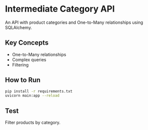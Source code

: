 # Intermediate Category API

An API with product categories and One-to-Many relationships using SQLAlchemy.

## Key Concepts
- One-to-Many relationships
- Complex queries
- Filtering

## How to Run
```sh
pip install -r requirements.txt
uvicorn main:app --reload
```

## Test
Filter products by category.
